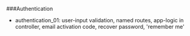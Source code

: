 ###Authentication

* authentication_01: user-input validation, named routes, app-logic in controller, email activation code, recover password, 'remember me'
